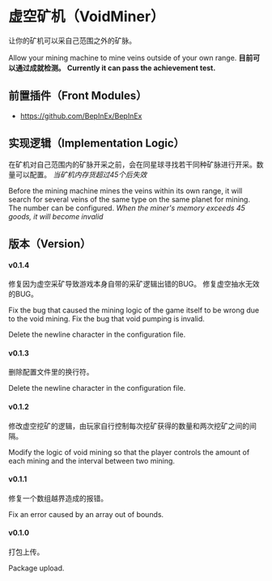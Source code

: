 # 虚空矿机（VoidMiner）
让你的矿机可以采自己范围之外的矿脉。

Allow your mining machine to mine veins outside of your own range. 
**目前可以通过成就检测。**
**Currently it can pass the achievement test.** 

## 前置插件（Front Modules）
- https://github.com/BepInEx/BepInEx

## 实现逻辑（Implementation Logic）
在矿机对自己范围内的矿脉开采之前，会在同星球寻找若干同种矿脉进行开采。数量可以配置。
*当矿机内存货超过45个后失效*

Before the mining machine mines the veins within its own range, it will search for several veins of the same type on the same planet for mining. The number can be configured.
*When the miner's memory exceeds 45 goods, it will become invalid* 

## 版本（Version）
#### v0.1.4
修复因为虚空采矿导致游戏本身自带的采矿逻辑出错的BUG。
修复虚空抽水无效的BUG。

Fix the bug that caused the mining logic of the game itself to be wrong due to the void mining.
Fix the bug that void pumping is invalid. 

Delete the newline character in the configuration file. 
#### v0.1.3
删除配置文件里的换行符。

Delete the newline character in the configuration file. 
#### v0.1.2
修改虚空挖矿的逻辑，由玩家自行控制每次挖矿获得的数量和两次挖矿之间的间隔。

Modify the logic of void mining so that the player controls the amount of each mining and the interval between two mining. 
#### v0.1.1
修复一个数组越界造成的报错。

Fix an error caused by an array out of bounds. 

#### v0.1.0 
打包上传。

Package upload. 